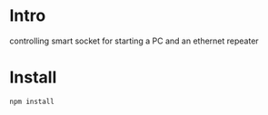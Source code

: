 # Intro
controlling smart socket for starting a PC and an ethernet repeater


# Install
    npm install
